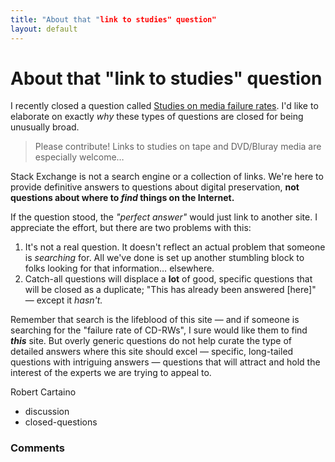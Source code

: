 ```yaml
---
title: "About that "link to studies" question"
layout: default
---
```

About that "link to studies" question
=====================
I recently closed a question called [Studies on media failure
rates](http://digitalpreservation.stackexchange.com/q/113/101). I'd like
to elaborate on exactly *why* these types of questions are closed for
being unusually broad.

> Please contribute! Links to studies on tape and DVD/Bluray media are
> especially welcome…

Stack Exchange is not a search engine or a collection of links. We're
here to provide definitive answers to questions about digital
preservation, **not questions about where to *find* things on the
Internet.**

If the question stood, the *"perfect answer"* would just link to another
site. I appreciate the effort, but there are two problems with this:

1.  It's not a real question. It doesn't reflect an actual problem that
    someone is *searching* for. All we've done is set up another
    stumbling block to folks looking for that information… elsewhere.
2.  Catch-all questions will displace a **lot** of good, specific
    questions that will be closed as a duplicate; "This has already been
    answered [here]" — except it *hasn't.*

Remember that search is the lifeblood of this site — and if someone is
searching for the "failure rate of CD-RWs", I sure would like them to
find ***this*** site. But overly generic questions do not help curate
the type of detailed answers where this site should excel — specific,
long-tailed questions with intriguing answers — questions that will
attract and hold the interest of the experts we are trying to appeal to.

Robert Cartaino

<ul class="tags"><li class="tag">discussion</li><li class="tag">closed-questions</li></ul>

### Comments ###


